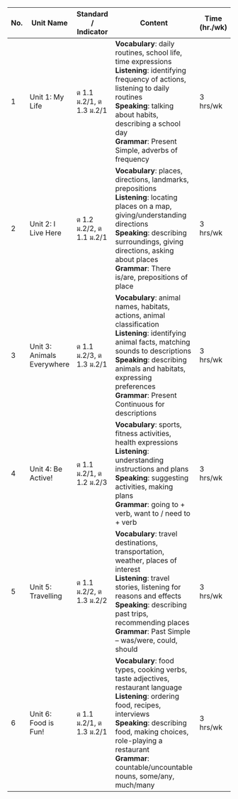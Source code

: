 | No. | Unit Name                  | Standard / Indicator     | Content                                                                                                                                                                                                                                                                                  | Time (hr./wk) |
| --- | -------------------------- | ------------------------ | ---------------------------------------------------------------------------------------------------------------------------------------------------------------------------------------------------------------------------------------------------------------------------------------- | ------------- |
| 1   | Unit 1: My Life            | ต 1.1 ม.2/1, ต 1.3 ม.2/1 | **Vocabulary**: daily routines, school life, time expressions  <br> **Listening**: identifying frequency of actions, listening to daily routines <br> **Speaking**: talking about habits, describing a school day <br> **Grammar**: Present Simple, adverbs of frequency                 | 3 hrs/wk      |
| 2   | Unit 2: I Live Here        | ต 1.2 ม.2/2, ต 1.1 ม.2/1 | **Vocabulary**: places, directions, landmarks, prepositions <br> **Listening**: locating places on a map, giving/understanding directions <br> **Speaking**: describing surroundings, giving directions, asking about places <br> **Grammar**: There is/are, prepositions of place       | 3 hrs/wk      |
| 3   | Unit 3: Animals Everywhere | ต 1.1 ม.2/3, ต 1.3 ม.2/1 | **Vocabulary**: animal names, habitats, actions, animal classification <br> **Listening**: identifying animal facts, matching sounds to descriptions <br> **Speaking**: describing animals and habitats, expressing preferences <br> **Grammar**: Present Continuous for descriptions    | 3 hrs/wk      |
| 4   | Unit 4: Be Active!         | ต 1.1 ม.2/1, ต 1.2 ม.2/3 | **Vocabulary**: sports, fitness activities, health expressions <br> **Listening**: understanding instructions and plans <br> **Speaking**: suggesting activities, making plans <br> **Grammar**: going to + verb, want to / need to + verb                                               | 3 hrs/wk      |
| 5   | Unit 5: Travelling         | ต 1.1 ม.2/2, ต 1.3 ม.2/2 | **Vocabulary**: travel destinations, transportation, weather, places of interest <br> **Listening**: travel stories, listening for reasons and effects <br> **Speaking**: describing past trips, recommending places <br> **Grammar**: Past Simple – was/were, could, should             | 3 hrs/wk      |
| 6   | Unit 6: Food is Fun!       | ต 1.1 ม.2/1, ต 1.3 ม.2/1 | **Vocabulary**: food types, cooking verbs, taste adjectives, restaurant language <br> **Listening**: ordering food, recipes, interviews <br> **Speaking**: describing food, making choices, role-playing a restaurant <br> **Grammar**: countable/uncountable nouns, some/any, much/many | 3 hrs/wk      |
